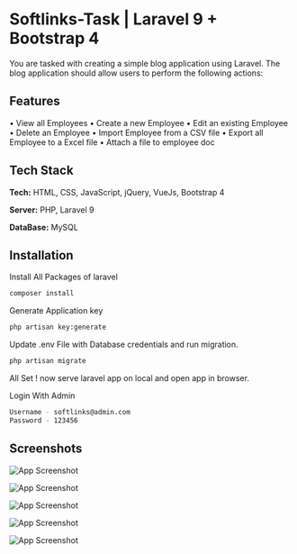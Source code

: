 
# Softlinks-Task | Laravel 9 + Bootstrap 4 

You are tasked with creating a simple blog application using Laravel. The blog application should allow users to perform the following actions:



## Features

•	View all Employees
•	Create a new Employee
•	Edit an existing Employee
•	Delete an Employee
•	Import Employee from a CSV file
•	Export all Employee to a Excel file
•	Attach a file to employee doc



## Tech Stack

**Tech:** HTML, CSS, JavaScript, jQuery, VueJs, Bootstrap 4

**Server:** PHP, Laravel 9

**DataBase:** MySQL

## Installation

Install All Packages of laravel
```bash
composer install
```

Generate Application key

```bash
php artisan key:generate
```

Update .env File with Database credentials and run migration.
```bash
php artisan migrate 
```

All Set ! now serve laravel app on local and open app in browser.

Login With Admin
```bash
Username - softlinks@admin.com
Password - 123456
```
## Screenshots

![App Screenshot](https://dev-to-uploads.s3.amazonaws.com/uploads/articles/53d53unbwjsvz2t0npan.png)

![App Screenshot](https://dev-to-uploads.s3.amazonaws.com/uploads/articles/pp9vfllktg4gyarwqq84.png)

![App Screenshot](https://dev-to-uploads.s3.amazonaws.com/uploads/articles/ijs2pn14sroqt37n6nq9.png)

![App Screenshot](https://dev-to-uploads.s3.amazonaws.com/uploads/articles/5w9yy33y0fspnnl68t0m.png)

![App Screenshot](https://dev-to-uploads.s3.amazonaws.com/uploads/articles/v5p71gck63r039mk6jix.png)

